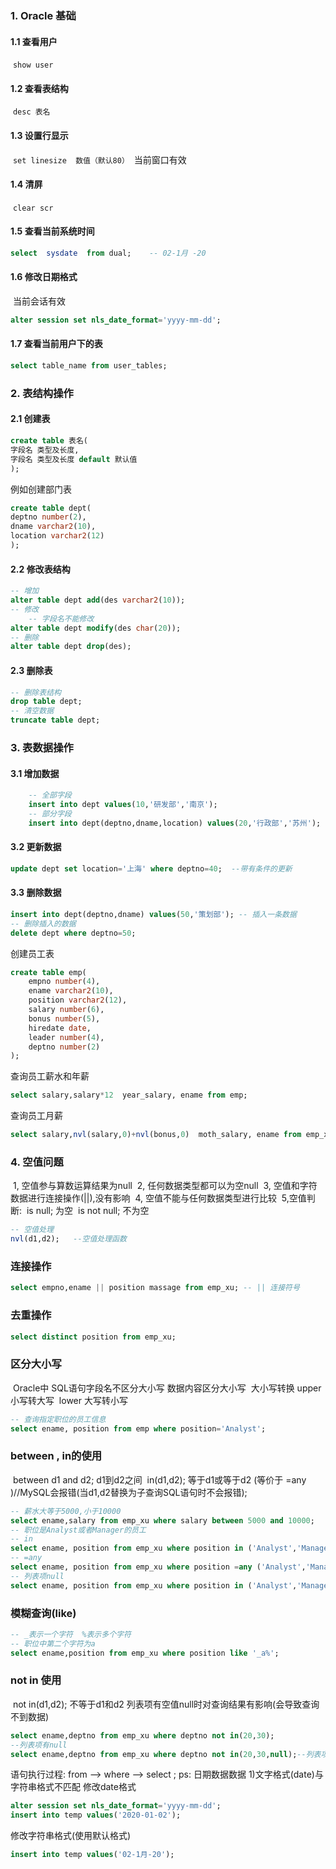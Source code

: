 ### 1. Oracle 基础

####  1.1 查看用户
​	`show user`
#### 1.2 查看表结构
​	`desc 表名`
#### 1.3 设置行显示
​	`set linesize  数值（默认80）`
​	当前窗口有效

#### 1.4 清屏
​	`clear scr`
#### 1.5 查看当前系统时间
```sql
select  sysdate  from dual;    -- 02-1月 -20
```
#### 1.6 修改日期格式
​	当前会话有效
```sql
alter session set nls_date_format='yyyy-mm-dd';
```
#### 1.7 查看当前用户下的表
```sql
select table_name from user_tables;
```
### 2. 表结构操作
#### 	2.1 创建表
```sql
create table 表名(
字段名 类型及长度,
字段名 类型及长度 default 默认值
);
```
例如创建部门表
```sql
create table dept(
deptno number(2),
dname varchar2(10),
location varchar2(12)
);
```
#### 	2.2 修改表结构
```sql
-- 增加
alter table dept add(des varchar2(10));
-- 修改
	-- 字段名不能修改
alter table dept modify(des char(20));
-- 删除
alter table dept drop(des);
```
#### 	2.3 删除表
```sql
-- 删除表结构
drop table dept; 
-- 清空数据
truncate table dept;
```
### 3. 表数据操作
#### 	3.1 增加数据
```sql
	-- 全部字段
	insert into dept values(10,'研发部','南京');
	-- 部分字段
	insert into dept(deptno,dname,location) values(20,'行政部','苏州');
```
#### 	3.2 更新数据
```sql
update dept set location='上海' where deptno=40;  --带有条件的更新
```
#### 	3.3 删除数据
```sql
insert into dept(deptno,dname) values(50,'策划部'); -- 插入一条数据
-- 删除插入的数据
delete dept where deptno=50; 
```
创建员工表
```sql
create table emp(
    empno number(4),
    ename varchar2(10),
    position varchar2(12),
    salary number(6),
    bonus number(5),
    hiredate date,
    leader number(4),
    deptno number(2)
);
```
查询员工薪水和年薪
```sql
select salary,salary*12  year_salary, ename from emp;
```
查询员工月薪
```sql
select salary,nvl(salary,0)+nvl(bonus,0)  moth_salary, ename from emp_xu;
```
### 4. 空值问题
​	1, 空值参与算数运算结果为null
​	2, 任何数据类型都可以为空null
​	3, 空值和字符数据进行连接操作(||),没有影响
​	4, 空值不能与任何数据类型进行比较
​	5,空值判断:
​		is null; 为空
​		is not null;  不为空

```sql
-- 空值处理
nvl(d1,d2);   --空值处理函数
```
### 连接操作
```sql
select empno,ename || position massage from emp_xu; -- || 连接符号
```
### 去重操作
```sql
select distinct position from emp_xu;
```
### 区分大小写
​	Oracle中 SQL语句字段名不区分大小写 数据内容区分大小写
​	大小写转换
​		upper 小写转大写
​		lower 大写转小写
```sql
-- 查询指定职位的员工信息
select ename, position from emp where position='Analyst';
```
### between , in的使用
​	between d1 and d2;  d1到d2之间
​	in(d1,d2); 	等于d1或等于d2 (等价于 =any )//MySQL会报错(当d1,d2替换为子查询SQL语句时不会报错);
```sql
-- 薪水大等于5000,小于10000
select ename,salary from emp_xu where salary between 5000 and 10000;
-- 职位是Analyst或者Manager的员工
-- in
select ename, position from emp_xu where position in ('Analyst','Manager');
-- =any
select ename, position from emp_xu where position =any ('Analyst','Manager'); -- MySQL会报错(当d1,d2替换为子查询SQL语句时不会报错);
-- 列表项null
select ename, position from emp_xu where position in ('Analyst','Manager',null); -- 列表项中有空值null对查询结果没有影响
```
### 模糊查询(like)
```sql
-- _表示一个字符  %表示多个字符
-- 职位中第二个字符为a
select ename,position from emp_xu where position like '_a%';
```
### not in 使用
​	not in(d1,d2); 不等于d1和d2 
​	列表项有空值null时对查询结果有影响(会导致查询不到数据)
```sql
select ename,deptno from emp_xu where deptno not in(20,30);
--列表项有null
select ename,deptno from emp_xu where deptno not in(20,30,null);--列表项有空值null时对查询结果有影响
```
语句执行过程:
from --> where --> select ;
ps: 日期数据数据
	1)文字格式(date)与字符串格式不匹配
	修改date格式
```sql
alter session set nls_date_format='yyyy-mm-dd';
insert into temp values('2020-01-02');
```
修改字符串格式(使用默认格式)
```sql
insert into temp values('02-1月-20');
```

